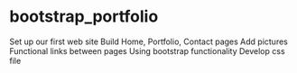 # bootstrap_portfolio

Set up our first web site 
Build Home, Portfolio, Contact pages
Add pictures
Functional links between pages
Using bootstrap functionality
Develop css file
